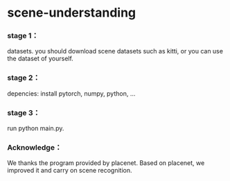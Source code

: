 # scene-understanding

### stage 1：
datasets. you should download scene datasets such as kitti, or you can use the dataset of yourself.
### stage 2：
depencies: install pytorch, numpy, python, ...
### stage 3：
run python main.py.
### Acknowledge：
We thanks the program provided by placenet. Based on placenet, we improved it and carry on scene recognition.
